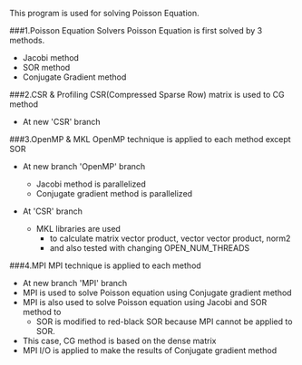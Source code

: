 This program is used for solving Poisson Equation.

###1.Poisson Equation Solvers
Poisson Equation is first solved by 3 methods.
  - Jacobi method
  - SOR method
  - Conjugate Gradient method
  
###2.CSR & Profiling
CSR(Compressed Sparse Row) matrix is used to CG method
  - At new 'CSR' branch
  
###3.OpenMP & MKL
OpenMP technique is applied to each method except SOR
  - At new branch 'OpenMP' branch
    - Jacobi method is parallelized
    - Conjugate gradient method is parallelized
    
  - At 'CSR' branch
    - MKL libraries are used 
      - to calculate matrix vector product, vector vector product, norm2
      - and also tested with changing OPEN_NUM_THREADS
      
###4.MPI
MPI technique is applied to each method
  - At new branch 'MPI' branch
  - MPI is used to solve Poisson equation using Conjugate gradient method
  - MPI is also used to solve Poisson equation using Jacobi and SOR method to
    - SOR is modified to red-black SOR because MPI cannot be applied to SOR.
  - This case, CG method is based on the dense matrix
  - MPI I/O is applied to make the results of Conjugate gradient method
